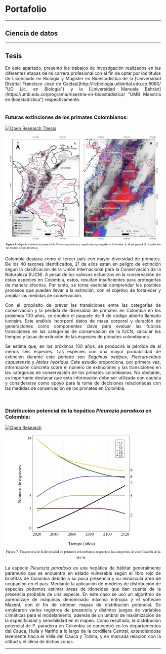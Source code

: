 # Portafolio
---
## Ciencia de datos
---
## Tesis

<div style="text-align: justify;"> En este apartado, presento los trabajos de investigación realizados en las diferentes etapas de mi carrera profesional con el fin de optar por los titulos de Licenciado en Biología y Magíster en Bioestadística de la [Universidad Distrital Francisco José de Caldas](http://licbiologia.udistrital.edu.co:8080/ "UD Lic. en Biología") y la [Universidad Manuela Beltrán](https://umb.edu.co/programa/maestria-en-bioestadistica/ "UMB Maestría en Bioestadística") respectivamente.</div>
<br>

### **Futuras extinciones de los primates Colombianos:**

[![Open Research Thesis](https://img.shields.io/badge/PDF-Open_Research_Thesis?logo=adobe-acrobat-reader&logoColor=white&label=PDF&color=red)](pdf/bdag_mg_thesis.pdf)

<center><img src="images/bdag_p_thesis_img.png"/></center>  
<br>

<div style="text-align: justify">Colombia destaca como el tercer país con mayor diversidad de primates. De los 40 taxones identificados, 21 de ellos están en peligro de extinción según la clasificación de la Unión Internacional para la Conservación de la Naturaleza (IUCN). A pesar de los valiosos esfuerzos en la conservación de estas especies en Colombia, estos, resultan insuficientes para protegerlas de manera efectiva. Por tanto, se torna esencial comprender los posibles procesos que pueden llevar a la extinción, con el objetivo de fortalecer y ampliar las medidas de conservación.

Con el propósito de prever las transiciones entre las categorías de conservación y la pérdida de diversidad de primates en Colombia en los próximos 100 años, se empleó el paquete de R de código abierto llamado iucnsim. Este análisis incorporó datos de masa corporal y duración de generaciones como componentes clave para evaluar las futuras transiciones en las categorías de conservación de la IUCN, calcular los tiempos y tasas de extinción de las especies de primates colombianos.

Se estima que, en los próximos 100 años, se producirá la pérdida de al menos seis especies. Las especies con una mayor probabilidad de extinción durante este período son <em>Saguinus oedipus</em>, <em>Plecturocebus caquetensis</em> y <em>Ateles hybridus</em>. Este estudio proporciona, por primera vez, información concreta sobre el número de extinciones y las transiciones en las categorías de conservación de los primates colombianos. No obstante, es importante destacar que esta información debe ser utilizada con cautela y considerarse como apoyo para la toma de decisiones relacionadas con las medidas de conservación de los primates en Colombia.</div>
<br>

### **Distribución potencial de la hepática *Pleurozia paradoxa* en Colombia:**

[![Open Research](https://img.shields.io/badge/PDF-Open_Research-red?logo=adobe-acrobat-reader&logoColor=white)](pdf/bdag_p_thesis.pdf)

<center><img src="images/bdag_mg_thesis_img.png"/></center>  
<br>

<div style="text-align: justify">La especie <em>Pleurozia paradoxa</em> es una hepática de hábitat generalmente paramuno que se encuentra en estado vulnerable según el libro rojo de briófitas de Colombia debido a su poca presencia y su minúscula área de ocupación en el país. Mediante la aplicación de modelos de distribución de especies podemos estimar áreas de idoneidad que dan cuenta de la presencia probable de una especie. En este caso se usó un algoritmo de aprendizaje de máquinas denominado máxima entropía y el software Maxent, con el fin de obtener mapas de distribución potencial. Se emplearon varios registros de presencia y distintos juegos de variables climáticas para el modelamiento, además de un umbral de maximización de la especificidad y sensibilidad en el mapeo. Como resultado, la distribución potencial de P. paradoxa en Colombia se concentró en los departamentos del Cauca, Huila y Nariño a lo largo de la cordillera Central, extendiéndose levemente hacia el Valle del Cauca y Tolima, y en marcada relación con la altitud y el clima de dichas zonas.</div>


---
